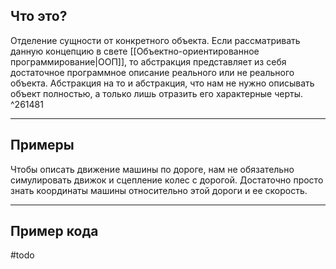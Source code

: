 ## Что это?
Отделение сущности от конкретного объекта. Если рассматривать данную концепцию в свете [[Объектно-ориентированное программирование|ООП]], то абстракция представляет из себя достаточное программное описание реального или не реального объекта. 
Абстракция на то и абстракция, что нам не нужно описывать объект полностью, а только лишь отразить его характерные черты. ^261481

---

## Примеры
Чтобы описать движение машины по дороге, нам не обязательно симулировать движок и сцепление колес с дорогой. Достаточно просто знать координаты машины относительно этой дороги и ее скорость.

---

## Пример кода
#todo 